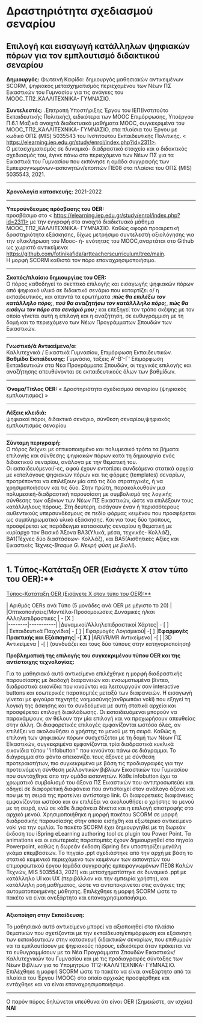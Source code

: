 # Δραστηριότητα σχεδιασμού σεναρίου 
## Επιλογή και εισαγωγή κατάλληλων ψηφιακών πόρων για τον εμπλουτισμό διδακτικού σεναρίου

**Δημιουργός:** Φωτεινή Καφίδα: δημιουργός μαθησιακών αντικειμένων SCORM, ψηφιακός μετασχηματισμός περιεχομένου των Νέων ΠΣ Εικαστικών του Γυμνασίου για τις ανάγκες του ΜΟΟC_ΤΠ2_ΚΑΛΛΙΤΕΧΝΙΚΑ- ΓΥΜΝΑΣΙΟ. 

**Συντελεστές:** .Επιτροπή Υποστήριξης Έργου του ΙΕΠ(Ινστιτούτο Εκπαιδευτικής Πολιτικής), ειδικότερα των ΜOOC Επιμόρφωσης, Υποέργου Π.6.1 Μαζικά ανοιχτά διαδικτυακά μαθήματα MOOC, συγκεκριμένα του ΜΟΟC_ΤΠ2_ΚΑΛΛΙΤΕΧΝΙΚΑ- ΓΥΜΝΑΣΙΟ, στα πλαίσια του Έργου με κωδικό ΟΠΣ (MIS) 5035543 του Ινστιτούτου Εκπαιδευτικής Πολιτικής. < https://elearning.iep.edu.gr/study/enrol/index.php?id=2311>.  
Ο μετασχηματισμός σε δυναμικό- διαδραστικό στοιχείο και ο διδακτικός σχεδιασμός του,  έγινε πάνω στο περιεχόμενο των Νέων ΠΣ για τα Εικαστικά του Γυμνασίου που εκπόνησε η ομάδα συγγραφής των Εμπειρογνωμόνων-εκπονητών/εποπτών ΠΕ08 στα πλαίσια του ΟΠΣ (MIS) 5035543, 2021.  
____

**Χρονολογία κατασκευής:** 2021-2022
___

**Υπερσύνδεσμος πρόσβασης του OER:**  
 προσβάσιμο στο < https://elearning.iep.edu.gr/study/enrol/index.php?id=2311>  με την εγγραφή στο ανοιχτό διαδικτυακό μάθημα ΜΟΟC_ΤΠ2_ΚΑΛΛΙΤΕΧΝΙΚΑ- ΓΥΜΝΑΣΙΟ. Καθώς αφορά προαιρετική δραστηριότητα εξάσκησης, δίχως μετρήσιμο συντελεστή αξιολόγησης για την ολοκλήρωση του Mooc- ή- ενότητας του ΜΟΟC,αναρτάται στο Github ως χωριστό αντικείμενο:
<https://github.com/fotinikafida/artteacherscurriculum/tree/main>.  
   Η μορφή SCORM καθιστά τον πόρο επαναχρησιμοποιήσιμο.  
___

**Σκοπός/πλαίσιο δημιουργίας του OER:**   
 Ο πόρος καθοδηγεί το σκεπτικό επιλογής και εισαγωγής ψηφιακών πόρων από ψηφιακό υλικό σε διδακτικό σενάριο που καταρτίζει ο/ η εκπαιδευτικός, και απαντά τα ερωτήματα :***πώς θα επιλέξω τον κατάλληλο πόρο;***, ***πού θα αναζητήσω τον κατάλλληλο πόρο;***, ***πώς θα εισάγω τον πόρο στο σενάριό μου ;*** και επεξηγεί τον τρόπο σκέψης με τον οποίο γίνεται αυτή η επιλογή και η αναζήτηση,  σε ευθυγράμμιση με τη δομή και το περιεχόμενο των Νέων Προγράμματων Σπουδών των Εικαστικών. 

___  

**Γνωστικό/ά Αντικείμενο/α**:  
 Καλλιτεχνικά / Εικαστικά Γυμνασίου, Επιμόρφωση Εκπαιδευτικών.  
**Βαθμίδα Εκπαίδευσης**: Γυμνάσιο, τάξεις Α'-Β'-Γ' Επιμόρφωση Εκπαιδευτικών στα Νέα Προγράμματα Σπουδών, οι τεχνικές επιλογής και αναζήτησης απευθύνονται σε εκπαιδευτικούς όλων των βαθμίδων. 
________

**Όνομα/Τίτλος OER:** « Δραστηριότητα σχεδιασμού σεναρίου (ψηφιακός εμπλουτισμός) »       
_____

**Λέξεις κλειδιά:**  
ψηφιακοί πόροι, διδακτικό σενάριο, σύνθεση σεναρίου,ψηφιακός εμπλουτισμός σεναρίου
       
______

**Σύντομη περιγραφή:**   
Ο πόρος δείχνει με οπτικοποιημένο και πολυμεσικό τρόπο τα βήματα επιλογής και σύνθεσης ψηφιακών πόρων κατά τη δημιουργία ενός διδακτικού σεναρίου, ανάλογα με την θεματική του.  
 Οι εκπαιδευόμενοι/-ες, αφού έχουν εντοπίσει συνδεόμενα στατικά αρχεία με καταλόγους ψηφιακών πόρων και τις φόρμες (templates) σεναρίων, προτρέπονται να επιλέξουν μία από τις δύο στρατηγικές, ή να χρησιμοποιήσουν και τις δύο. Στην πρώτη, παρακολουθούν μια πολυμεσική-διαδραστική παρουσίαση με συμβολισμό της λογικής σύνθεσης των αξόνων των Νέων ΠΣ Εικαστικών, ώστε να επιλέξουν τους κατάλληλους πόρους.  Στη δεύτερη, εισάγουν έναν ή περισσότερους αυθεντικούς υπερσυνδέσμους σε πεδίο φόρμας κειμένου που προσφέρεται ως συμπληρωματικό υλικό εξάσκησης. Και για τους δύο τρόπους, προσφέρεται ως παράδειγμα κατασκευής σεναρίου η θεματική με κυρίαρχο τον Βασικό Άξονα ΒΑ3(Υλικά, μέσα, τεχνικές- Κολλάζ), ΒΑ1(Τέχνες δύο διαστάσεων- Κολλάζ), και ΒΑ5(Αισθητικές Αξίες και Εικαστικές Τέχνες-*Braque G. Νεκρή φύση με βιολί*). 

____
##  1. <a name='T-OEROER:'></a>Tύπος-Κατάταξη OER (Εισάγετε Χ στον τύπο του OER):**
<!-- vscode-markdown-toc -->
 [Tύπος-Κατάταξη OER (Εισάγετε Χ στον τύπο του OER):**](#T-OEROER:)

<!-- vscode-markdown-toc-config
	numbering=true
	autoSave=true
	/vscode-markdown-toc-config -->
<!-- /vscode-markdown-toc -->
| Αριθμός OERs ανά Τύπο (5 μονάδες ανά OER με μέγιστο το 20) |  
|Οπτικοποιήσεις/Μοντέλα-Προσομοιώσεις Δυναμικές ή/και Αλληλεπιδραστικές | - [Χ ]    
|--------|-----------|
|Δυναμικοί/Αλληλεπιδραστικοί Χάρτες| - [   ]   
| Εκπαιδευτικά Παιχνίδια| - [    ]
| Εφαρμογές Λογισμικού| -[  ]
|**Εφαρμογές Πρακτικής και Εξάσκησης**| **-[ Χ ]**
|AR/VR/MR Αντικείμενα| -[  ]
|3D Αντικείμενα | -[   ]
(συνδυάζει και τους δύο τύπους στην κατηγοριοποίηση)

**Προβληματική της επιλογής του συγκεκριμένου τύπου OER και της αντίστοιχης τεχνολογίας:**

Για το μαθησιακό αυτό αντικείμενο επιλέχθηκε η μορφή διαδραστικής παρουσίασης με διαδοχή διαφανειών και ενσωματωμένα βίντεο, διαδραστικά εικονίδια  που κινούνται και λειτουργούν σαν interactive buttons και εσωτερικές παραπομπές μεταξύ των διαφανειών. Η εισαγωγή γίνεται με φιγούρα τεχνητής νοημοσύνης(ανθρωπάκι voki) που εξηγεί τη λογική της άσκησης και τα συνδεόμενα με αυτή στατικά αρχεία και προσφέρεται επιλογή διακλάδωσης. Οι εκπαιδευόμενοι μπορούν να παρακάμψουν, αν θέλουν την μία επιλογή και να προχωρήσουν απευθείας στην άλλη.  Οι διαφορετικές επιλογές εμφανίζονται ωστόσο όλες, αν επιλέξει να ακολουθήσει ο χρήστης το μενού με τη σειρά. Καθώς η επιλογή των ψηφιακών πόρων συσχετίζεται με τη δομή των Νέων ΠΣ ΕΙκαστικών, συγκεκριμένα εμφανίζονται τρία διαδραστικά κυκλικά εικονίδια τύπου ''infobutton'' που κινούνται πάνω σε διάγραμμα. Το διάγραμμα στο φόντο απεικονίζει τους άξονες με σύνθεση προτεραιοτήτων, πιο συγκεκριμένα με  βάση τις προδιαγραφές για την προτεινόμενη σύνθεση  μελλοντικών βιβλίων Εικαστικών του Γυμνασίου που συντάχθηκε απο την ομάδα εκπονητών. Κάθε  infobutton έχει το χρωματικό συμβολισμό του άξονα ΠΣ Εικαστικών που αντιπροσωπεύει και οδηγεί σε διαφορετική διαφάνεια που αντιστοιχεί στον ανάλογο άξονα και που με τη σειρά της προτείνει αντίστοιχο link. Οι διαφορετικές διαφάνειες εμφανίζονται ωστόσο και αν επιλέξει να ακολουθήσει ο χρήστης το μενού με τη σειρά, ενώ σε κάθε διαφάνεια δίνετια και η επιλογή επιστροφής στο αρχικό μενού. 
Xρησιμοποιήθηκε η μορφή πακέτου SCORM σε μορφή διαδρασικής παρουσίασης στην οποία εισήχθη και εξωτερικό αντικείμενο voki για την ομιλία.  Το πακέτο SCORM έχει δημιουργηθεί με τη δωρεάν έκδοση του iSpring eLearning authoring tool σε plugin του Power Point. Τα animations και οι εσωτερικές παραπομπές έχουν δημιουργηθεί στο πηγαίο Powerpoint, καθώς η δωρεάν έκδοση iSpring δεν υποστηρίζει μεγάλη γκάμα επεμβάσεων. Tο πηγαίο .ppt σχεδιάστηκε από την αρχή με βάση το στατικό κειμενικό περιεχόμενο των κειμένων των εκπονητών του επιμορφωτικού έργου (ομάδα συγγραφής εμπειρογνωμόνων ΠΕ08 Καλών Τεχνών, MIS 5035543, 2021) και μετασχηματίστηκε σε δυναμικό .ppt με κατάλληλο UI και UX (περιβάλλον και την εμπειρία χρήστη), και κατάλληλη ροή μαθήματος, ώστε να ανταποκρίνεται στις ανάγκες της αυτοματοποιημένης μάθησης. 
Επιλέχθηκε η μορφή SCORM ώστε το πακέτο να είναι ανεξάρτητο και επαναχρησιμοποιήσιμο. 
___

**Αξιοποίηση στην Εκπαίδευση:**

Το μαθησιακό αυτό αντικείμενο μπορεί να αξιοποιηθεί στο πλαίσιο θεματικών που σχετίζονται με την εκπαίδευση/επιμόρφωση και εξάσκηση των εκπαιδευτικών στην κατασκευή διδακτικών σεναρίων, που επιθυμούν να τα εμπλουτίσουν με ψηφιακούς πόρους, ειδικότερα όταν πρόκειται να τα ευθυγραμμίσουν με τα Νέα Προγράμματα Σπουδών Εικαστικών/Καλλιτεχνικών του Γυμνασίου και με τις προδιαγραφές σύνταξης των Νέων Βιβλίων για το Υπομητρώο ΤΠ2-ΚΑΛΛΙΤΕΧΝΙΚΑ- ΓΥΜΝΑΣΙΟ. 
Επιλέχθηκε η μορφή SCORM ώστε το πακέτο να είναι ανεξάρτητο από τα πλαίσια του Έργου (ΜΟΟC) στο οποίο αρχικώς προσφέρθηκε και εντάχθηκε και να είναι επαναχρησιμοποιήσιμο.  
_____

Ο παρόν πόρος δηλώνεται υπεύθυνα ότι είναι OER (Σημειώστε, αν ισχύει) **ΝΑΙ**
_______________________________


